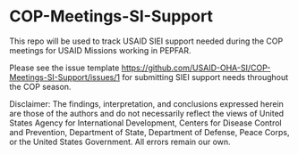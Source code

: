 # COP-Meetings-SI-Support
This repo will be used to track USAID SIEI support needed during the COP meetings for USAID Missions working in PEPFAR.

Please see the issue template https://github.com/USAID-OHA-SI/COP-Meetings-SI-Support/issues/1 for submitting SIEI support needs throughout the COP season. 


Disclaimer: The findings, interpretation, and conclusions expressed herein are those of the authors and do not necessarily reflect the views of United States Agency for International Development, Centers for Disease Control and Prevention, Department of State, Department of Defense, Peace Corps, or the United States Government. All errors remain our own.
